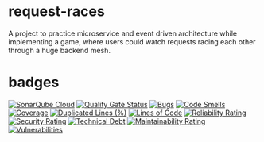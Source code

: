 # request-races
A project to practice microservice and event driven architecture while implementing a game, where users could watch requests racing each other through a huge backend mesh.
# badges
[![SonarQube Cloud](https://sonarcloud.io/images/project_badges/sonarcloud-dark.svg)](https://sonarcloud.io/summary/new_code?id=sheet-co_request-races)
[![Quality Gate Status](https://sonarcloud.io/api/project_badges/measure?project=sheet-co_request-races&metric=alert_status)](https://sonarcloud.io/summary/new_code?id=sheet-co_request-races)
[![Bugs](https://sonarcloud.io/api/project_badges/measure?project=sheet-co_request-races&metric=bugs)](https://sonarcloud.io/summary/new_code?id=sheet-co_request-races)
[![Code Smells](https://sonarcloud.io/api/project_badges/measure?project=sheet-co_request-races&metric=code_smells)](https://sonarcloud.io/summary/new_code?id=sheet-co_request-races)
[![Coverage](https://sonarcloud.io/api/project_badges/measure?project=sheet-co_request-races&metric=coverage)](https://sonarcloud.io/summary/new_code?id=sheet-co_request-races)
[![Duplicated Lines (%)](https://sonarcloud.io/api/project_badges/measure?project=sheet-co_request-races&metric=duplicated_lines_density)](https://sonarcloud.io/summary/new_code?id=sheet-co_request-races)
[![Lines of Code](https://sonarcloud.io/api/project_badges/measure?project=sheet-co_request-races&metric=ncloc)](https://sonarcloud.io/summary/new_code?id=sheet-co_request-races)
[![Reliability Rating](https://sonarcloud.io/api/project_badges/measure?project=sheet-co_request-races&metric=reliability_rating)](https://sonarcloud.io/summary/new_code?id=sheet-co_request-races)
[![Security Rating](https://sonarcloud.io/api/project_badges/measure?project=sheet-co_request-races&metric=security_rating)](https://sonarcloud.io/summary/new_code?id=sheet-co_request-races)
[![Technical Debt](https://sonarcloud.io/api/project_badges/measure?project=sheet-co_request-races&metric=sqale_index)](https://sonarcloud.io/summary/new_code?id=sheet-co_request-races)
[![Maintainability Rating](https://sonarcloud.io/api/project_badges/measure?project=sheet-co_request-races&metric=sqale_rating)](https://sonarcloud.io/summary/new_code?id=sheet-co_request-races)
[![Vulnerabilities](https://sonarcloud.io/api/project_badges/measure?project=sheet-co_request-races&metric=vulnerabilities)](https://sonarcloud.io/summary/new_code?id=sheet-co_request-races)